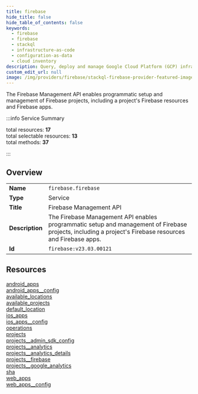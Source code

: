 ```yaml
---
title: firebase
hide_title: false
hide_table_of_contents: false
keywords:
  - firebase
  - firebase
  - stackql
  - infrastructure-as-code
  - configuration-as-data
  - cloud inventory
description: Query, deploy and manage Google Cloud Platform (GCP) infrastructure and resources using SQL
custom_edit_url: null
image: /img/providers/firebase/stackql-firebase-provider-featured-image.png
---
```

The Firebase Management API enables programmatic setup and management of Firebase projects, including a project's Firebase resources and Firebase apps.  
    
:::info Service Summary

<div class="row">
<div class="providerDocColumn">
<span>total resources:&nbsp;<b>17</b></span><br />
<span>total selectable resources:&nbsp;<b>13</b></span><br />
<span>total methods:&nbsp;<b>37</b></span><br />
</div>
</div>

:::

## Overview
<table><tbody>
<tr><td><b>Name</b></td><td><code>firebase.firebase</code></td></tr>
<tr><td><b>Type</b></td><td>Service</td></tr>
<tr><td><b>Title</b></td><td>Firebase Management API</td></tr>
<tr><td><b>Description</b></td><td>The Firebase Management API enables programmatic setup and management of Firebase projects, including a project's Firebase resources and Firebase apps.</td></tr>
<tr><td><b>Id</b></td><td><code>firebase:v23.03.00121</code></td></tr>
</tbody></table>

## Resources
<div class="row">
<div class="providerDocColumn">
<a href="/providers/firebase/firebase/android_apps/">android_apps</a><br />
<a href="/providers/firebase/firebase/android_apps__config/">android_apps__config</a><br />
<a href="/providers/firebase/firebase/available_locations/">available_locations</a><br />
<a href="/providers/firebase/firebase/available_projects/">available_projects</a><br />
<a href="/providers/firebase/firebase/default_location/">default_location</a><br />
<a href="/providers/firebase/firebase/ios_apps/">ios_apps</a><br />
<a href="/providers/firebase/firebase/ios_apps__config/">ios_apps__config</a><br />
<a href="/providers/firebase/firebase/operations/">operations</a><br />
<a href="/providers/firebase/firebase/projects/">projects</a><br />
</div>
<div class="providerDocColumn">
<a href="/providers/firebase/firebase/projects__admin_sdk_config/">projects__admin_sdk_config</a><br />
<a href="/providers/firebase/firebase/projects__analytics/">projects__analytics</a><br />
<a href="/providers/firebase/firebase/projects__analytics_details/">projects__analytics_details</a><br />
<a href="/providers/firebase/firebase/projects__firebase/">projects__firebase</a><br />
<a href="/providers/firebase/firebase/projects__google_analytics/">projects__google_analytics</a><br />
<a href="/providers/firebase/firebase/sha/">sha</a><br />
<a href="/providers/firebase/firebase/web_apps/">web_apps</a><br />
<a href="/providers/firebase/firebase/web_apps__config/">web_apps__config</a><br />
</div>
</div>
